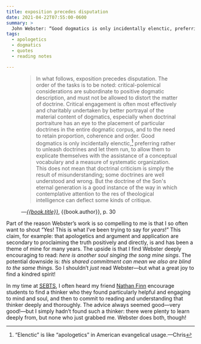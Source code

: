 ```yaml
---
title: exposition precedes disputation
date: 2021-04-22T07:55:00-0600
summary: >
  John Webster: “Good dogmatics is only incidentally elenctic, preferring rather to unleash doctrines and let them run, to allow them to explicate themselves with the assistance of a conceptual vocabulary and a measure of systematic organization.”
tags:
  - apologetics
  - dogmatics
  - quotes
  - reading notes

---
```


<figure class='quotation'>

> In what follows, exposition precedes disputation. The order of the tasks is to be noted: critical-polemical considerations are subordinate to positive dogmatic description, and must not be allowed to distort the matter of doctrine. Critical engagement is often most effectively and charitably undertaken by better portrayal of the material content of dogmatics, especially when doctrinal portraiture has an eye to the placement of particular doctrines in the entire dogmatic corpus, and to the need to retain proportion, coherence and order. Good dogmatics is only incidentally elenctic,[^def] preferring rather to unleash doctrines and let them run, to allow them to explicate themselves with the assistance of a conceptual vocabulary and a measure of systematic organization. This does not mean that doctrinal criticism is simply the result of misunderstanding; some doctrines are well understood and wrong. But the doctrine of the Son's eternal generation is a good instance of the way in which contemplative attention to the res of theological intelligence can deflect some kinds of critique.

<figcaption>—<a href="{{book.link}}"><cite>{{book.title}}</cite></a>, {{book.author}}, p. 30</figcaption>

</figure>

[^def]: “Elenctic” is like “apologetics” in American evangelical usage.—Chris

Part of the reason Webster’s work is so compelling to me is that I so often want to shout “Yes! This is what I’ve been trying to say for *years*!” This claim, for example: that apologetics and argument and application are secondary to proclaiming the truth positively and directly, is and has been a theme of mine for many years. The upside is that I find Webster deeply encouraging to read: *here is another soul singing the song mine sings*. The potential downside is: *this shared commitment can mean we also are blind to the same things.* So I shouldn’t *just* read Webster—but what a great joy to find a kindred spirit!

In my time at [<abbr title="Southeastern Baptist Theological Seminary">SEBTS</abbr>][sebts], I often heard my friend [Nathan Finn][finn] encourage students to find a thinker who they found particularly helpful and engaging to mind and soul, and then to commit to reading and understanding that thinker deeply and thoroughly. The advice always seemed good—very good!—but I simply hadn’t found such a thinker: there were plenty to learn deeply from, but none who just grabbed me. Webster does both, though!

[sebts]: https://www.sebts.edu
[finn]: http://www.nathanfinn.com